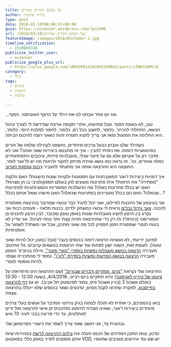 ```yaml
---
title: על כנסים ודברים שבורים
author: נמרוד איזנברג
type: post
date: 2018-03-10T08:08:57+00:00
guid: https://aizenimr.wordpress.com/?p=2406
url: /2018/03/10/על-כנסים-ודברים-שבורים/
featureImage: /images/2018/03/hodor-1.jpg
timeline_notification:
  - 1520669338
publicize_twitter_user:
  - aizenimr
publicize_google_plus_url:
  - https://plus.google.com/108430814102045194842/posts/cZNKtbkMtJd
category:
  - כללי
tags:
  - אוטיזם
  - הרצאות
  - עולמות

---
```

...ואז יום אחד אבחנו לנו את הילד על הרצף האוטיסטי. הסוף.

טוב, לא באמת הסוף. אבל מתישהו, אחרי תקופה ארוכה שנדרשה לי לצורך עיכול הנושא, התחלתי להרהר. כלומר, לחשוב בכל רם. כלומר, לחפור למלכת היופי. כלומר, היא החליפה את המנעול ומאז אני צריך להציג תעודת זהות כשאני רוצה להיכנס הביתה.

כשהילד שלנו אובחן כבעל צרכים מיוחדים, נחשפנו לקהילה שלמה של הורים בסיטואציות דומות. ואז ניסיתי להבין - איך זה מתבטא ביצירות שאני אוהב? ואני לא מדבר רק על אוטיזם אלא גם על פיגור שכלי, מוגבלויות פיזיות, עיכובים התפתחותיים כאלה ואחרים, וכו'. זה נראה כמו נושא שיהיה מרתק לחקור ולראות מה יש לז'אנר לומר. התוצאה היא ההרצאה אותה אני מתעתד להעביר ב[כנס עולמות הקרוב][1].

איך דמויות ביצירות ז'אנר המאובחנות עם תסמונות ולקויות שונות מיוצגות? האם הלקות "מסתירה" את הדמות? אילו פתרונות מוצעים להן בעולם הספקולטיבי בו הן מצויות? האם יש בכלל פתרונות כאלה? מה ההשלכות המוסריות והסוציולוגיות לפתרונות שכאלה? האם הם בכלל מעוניינים בפתרונות שכאלה? האם מישהו שואל אותם בכלל...?

אני בעיצומן של ההכנות לפיילוט, ואני יכול להגיד כבר עכשיו שמדובר בהרצאה מאתגרת להכנה. [צער גידול נבלים][2] נראית לי עכשיו כמשחק ילדים. בכנות מלאה - פעמים רבות אני נקרע בין הרצון להציג מוגבלויות שונות באופן נאמן ומכובד, לבין הרצון להכניס פן הומוריסטי (כהרגלי) ולו רק כדי שההרצאה תהיה קצת יותר נוחה לעיכול. אני עדיין לא בטוח לגמרי שמסגרת הזמן תספיק לכל מה שאני מתכנן, אבל אני משתדל לשמור על אופטימיות.

למיטב ידיעתי, לא נעשתה הרצאה דומה בכנסים בעבר _(אבל כמובן יכול להיות שאני טועה)_. לעומת זאת, השנה ישנן לפחות עוד שתי הרצאות בנושאים קרובים: גלי אחיטוב מעבירה [הרצאה בנושא מוגבלות נפשיות בספרי "הארי פוטר"][3], והילה בניוביץ' הופמן מעבירה [הרצאה בנושא הפרעות נפשיות בסדרת "ליג'ן"][4]. נמסר לי מהתכנייה שצפוי להיות אוסומי לגמרי.

ההרצאה שלי נקראת ["נכים, ממזרים ודברים שבורים"][5] (שם ההרצאה הינו פרפראזה על [ציטוט של טיריון לאניסטר][6]) והיא תתקיים ב<span class="sessionmetavalue">יום רביעי, 4/4/2018, בשעה 12:00 - 13:30 באולם אשכול 3 (בניין אשכול פיס, צמוד לסינמטק תל אביב). יש גם <a href="https://www.facebook.com/events/193467414583916/">דף להרצאה בפייסבוק</a>, למקרה שתרצו לקבל ממים, עדכונים ושאר בונוסים שלא ייכללו בהרצאה עצמה.</span>

בואו בהמוניכם, כי אחרת לא תוכלו לצפות בגיק נוירוטי המדבר על אנשים בעלי צרכים מיוחדים ביצירות ז'אנר, ושאינו מצליח להימנע מלהכניס פן אישי להרצאה מול זרים מוחלטים, עד כדי פריצה בבכי לעיני 70 איש!

ובהערת צד, אני חושב שאני צריך לשפר את כישורי הפרומושן שלי.

_עדכון: צוות התוכן המדהים של הכנס העלה את [צילום ההרצאה לרשת][7] במהירות שיא! אתם מוזמנים לסייר באופן כללי בפאנטום VOD, יש שם עוד אירועים מגניבים שתועדו._

 [1]: http://2018.olamot-con.org.il/
 [2]: /2016/10/31/%d7%a6%d7%a2%d7%a8-%d7%92%d7%99%d7%93%d7%95%d7%9c-%d7%a0%d7%91%d7%9c%d7%99%d7%9d-%d7%94%d7%a8%d7%a6%d7%90%d7%94/
 [3]: http://program.olamot-con.org.il/olamot2018/sessions/%D7%97%D7%92-%D7%94%D7%9E%D7%95%D7%9C%D7%93-%D7%91%D7%9E%D7%97%D7%9C%D7%A7%D7%94-%D7%94%D7%A1%D7%92%D7%95%D7%A8%D7%94
 [4]: http://program.olamot-con.org.il/olamot2018/sessions/%D7%90%D7%A0%D7%99-%D7%95%D7%90%D7%A0%D7%99-%D7%95%D7%90%D7%A0%D7%99-%D7%95%D7%90%D7%A0%D7%99-%D7%94%D7%A2%D7%95%D7%9C%D7%9D-%D7%A9%D7%9C-%D7%9C%D7%99%D7%92%D7%9F
 [5]: http://program.olamot-con.org.il/olamot2018/sessions/%D7%A0%D7%9B%D7%99%D7%9D-%D7%9E%D7%95%D7%96%D7%A8%D7%99%D7%9D-%D7%95%D7%93%D7%91%D7%A8%D7%99%D7%9D-%D7%A9%D7%91%D7%95%D7%A8%D7%99%D7%9D
 [6]: https://www.youtube.com/watch?v=NXKrzoSS8cI
 [7]: http://www.scifi.org.il/vod/video/%d7%a0%d7%9b%d7%99%d7%9d-%d7%9e%d7%95%d7%96%d7%a8%d7%99%d7%9d-%d7%95%d7%93%d7%91%d7%a8%d7%99%d7%9d-%d7%a9%d7%91%d7%95%d7%a8%d7%99%d7%9d/